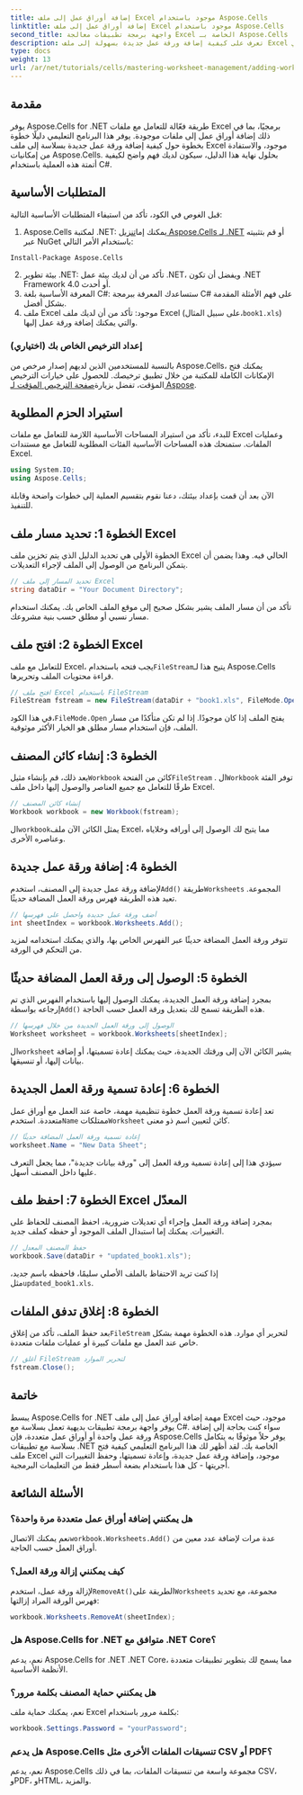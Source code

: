 ```yaml
---
title: إضافة أوراق عمل إلى ملف Excel موجود باستخدام Aspose.Cells
linktitle: إضافة أوراق عمل إلى ملف Excel موجود باستخدام Aspose.Cells
second_title: واجهة برمجة تطبيقات معالجة Excel الخاصة بـ Aspose.Cells .NET
description: تعرف على كيفية إضافة ورقة عمل جديدة بسهولة إلى ملف Excel موجود في .NET باستخدام Aspose.Cells. يغطي هذا الدليل التفصيلي كل شيء بدءًا من إعداد البيئة الخاصة بك وحتى حفظ ملف Excel المعدّل.
type: docs
weight: 13
url: /ar/net/tutorials/cells/mastering-worksheet-management/adding-worksheets-to-existing-excel-file/
---
```

## مقدمة

يوفر Aspose.Cells for .NET طريقة فعّالة للتعامل مع ملفات Excel برمجيًا، بما في ذلك إضافة أوراق عمل إلى ملفات موجودة. يوفر هذا البرنامج التعليمي دليلًا خطوة بخطوة حول كيفية إضافة ورقة عمل جديدة بسلاسة إلى ملف Excel موجود، والاستفادة من إمكانيات Aspose.Cells. بحلول نهاية هذا الدليل، سيكون لديك فهم واضح لكيفية أتمتة هذه العملية باستخدام C#.

## المتطلبات الأساسية

قبل الغوص في الكود، تأكد من استيفاء المتطلبات الأساسية التالية:

1.  Aspose.Cells لمكتبة .NET: يمكنك إما[تنزيل Aspose.Cells لـ .NET](https://releases.aspose.com/cells/net/) أو قم بتثبيته عبر NuGet باستخدام الأمر التالي:
   ```bash
   Install-Package Aspose.Cells
   ```
2. بيئة تطوير .NET: تأكد من أن لديك بيئة عمل .NET، ويفضل أن تكون .NET Framework 4.0 أو أحدث.
3. المعرفة الأساسية بلغة C#: ستساعدك المعرفة ببرمجة C# على فهم الأمثلة المقدمة بشكل أفضل.
4.  ملف Excel موجود: تأكد من أن لديك ملف Excel (على سبيل المثال،`book1.xls`) والتي يمكنك إضافة ورقة عمل إليها.

### إعداد الترخيص الخاص بك (اختياري)

 بالنسبة للمستخدمين الذين لديهم إصدار مرخص من Aspose.Cells، يمكنك فتح الإمكانات الكاملة للمكتبة من خلال تطبيق ترخيصك. للحصول على خيارات الترخيص المؤقت، تفضل بزيارة[صفحة الترخيص المؤقت لـ Aspose](https://purchase.aspose.com/temporary-license/).

## استيراد الحزم المطلوبة

للبدء، تأكد من استيراد المساحات الأساسية اللازمة للتعامل مع ملفات Excel وعمليات الملفات. ستمنحك هذه المساحات الأساسية الفئات المطلوبة للتعامل مع مستندات Excel.

```csharp
using System.IO;
using Aspose.Cells;
```

الآن بعد أن قمت بإعداد بيئتك، دعنا نقوم بتقسيم العملية إلى خطوات واضحة وقابلة للتنفيذ.

## الخطوة 1: تحديد مسار ملف Excel

الخطوة الأولى هي تحديد الدليل الذي يتم تخزين ملف Excel الحالي فيه. وهذا يضمن أن يتمكن البرنامج من الوصول إلى الملف لإجراء التعديلات.

```csharp
// تحديد المسار إلى ملف Excel
string dataDir = "Your Document Directory";
```

تأكد من أن مسار الملف يشير بشكل صحيح إلى موقع الملف الخاص بك. يمكنك استخدام مسار نسبي أو مطلق حسب بنية مشروعك.

## الخطوة 2: افتح ملف Excel

 للتعامل مع ملف Excel، يجب فتحه باستخدام`FileStream`يتيح هذا لـ Aspose.Cells قراءة محتويات الملف وتحريرها.

```csharp
// افتح ملف Excel باستخدام FileStream
FileStream fstream = new FileStream(dataDir + "book1.xls", FileMode.Open);
```

 في هذا الكود،`FileMode.Open` يفتح الملف إذا كان موجودًا. إذا لم تكن متأكدًا من مسار الملف، فإن استخدام مسار مطلق هو الخيار الأكثر موثوقية.

## الخطوة 3: إنشاء كائن المصنف

 بعد ذلك، قم بإنشاء مثيل`Workbook` كائن من الفتحة`FileStream` . ال`Workbook` توفر الفئة طرقًا للتعامل مع جميع العناصر والوصول إليها داخل ملف Excel.

```csharp
// إنشاء كائن المصنف
Workbook workbook = new Workbook(fstream);
```

 ال`workbook`يمثل الكائن الآن ملف Excel، مما يتيح لك الوصول إلى أوراقه وخلاياه وعناصره الأخرى.

## الخطوة 4: إضافة ورقة عمل جديدة

 لإضافة ورقة عمل جديدة إلى المصنف، استخدم`Add()` طريقة`Worksheets` المجموعة. تعيد هذه الطريقة فهرس ورقة العمل المضافة حديثًا.

```csharp
// أضف ورقة عمل جديدة واحصل على فهرسها
int sheetIndex = workbook.Worksheets.Add();
```

تتوفر ورقة العمل المضافة حديثًا عبر الفهرس الخاص بها، والذي يمكنك استخدامه لمزيد من التحكم في الورقة.

## الخطوة 5: الوصول إلى ورقة العمل المضافة حديثًا

 بمجرد إضافة ورقة العمل الجديدة، يمكنك الوصول إليها باستخدام الفهرس الذي تم إرجاعه بواسطة`Add()` هذه الطريقة تسمح لك بتعديل ورقة العمل حسب الحاجة.

```csharp
// الوصول إلى ورقة العمل الجديدة من خلال فهرسها
Worksheet worksheet = workbook.Worksheets[sheetIndex];
```

 ال`worksheet` يشير الكائن الآن إلى ورقتك الجديدة، حيث يمكنك إعادة تسميتها، أو إضافة بيانات إليها، أو تنسيقها.

## الخطوة 6: إعادة تسمية ورقة العمل الجديدة

 تعد إعادة تسمية ورقة العمل خطوة تنظيمية مهمة، خاصة عند العمل مع أوراق عمل متعددة. استخدم`Name` ممتلكات`Worksheet` كائن لتعيين اسم ذو معنى.

```csharp
// إعادة تسمية ورقة العمل المضافة حديثًا
worksheet.Name = "New Data Sheet";
```

سيؤدي هذا إلى إعادة تسمية ورقة العمل إلى "ورقة بيانات جديدة"، مما يجعل التعرف عليها داخل المصنف أسهل.

## الخطوة 7: احفظ ملف Excel المعدّل

بمجرد إضافة ورقة العمل وإجراء أي تعديلات ضرورية، احفظ المصنف للحفاظ على التغييرات. يمكنك إما استبدال الملف الموجود أو حفظه كملف جديد.

```csharp
// حفظ المصنف المعدل
workbook.Save(dataDir + "updated_book1.xls");
```

 إذا كنت تريد الاحتفاظ بالملف الأصلي سليمًا، فاحفظه باسم جديد، مثل`updated_book1.xls`.

## الخطوة 8: إغلاق تدفق الملفات

 بعد حفظ الملف، تأكد من إغلاق`FileStream` لتحرير أي موارد. هذه الخطوة مهمة بشكل خاص عند العمل مع ملفات كبيرة أو عمليات ملفات متعددة.

```csharp
// أغلق FileStream لتحرير الموارد
fstream.Close();
```

## خاتمة

يبسط Aspose.Cells for .NET مهمة إضافة أوراق عمل إلى ملف Excel موجود، حيث يوفر واجهة برمجة تطبيقات بديهية تعمل بسلاسة مع C#. سواء كنت بحاجة إلى إضافة ورقة عمل واحدة أو أوراق عمل متعددة، فإن Aspose.Cells يوفر حلاً موثوقًا به يتكامل بسلاسة مع تطبيقات .NET الخاصة بك. لقد أظهر لك هذا البرنامج التعليمي كيفية فتح ملف Excel موجود، وإضافة ورقة عمل جديدة، وإعادة تسميتها، وحفظ التغييرات التي أجريتها - كل هذا باستخدام بضعة أسطر فقط من التعليمات البرمجية.

## الأسئلة الشائعة

### هل يمكنني إضافة أوراق عمل متعددة مرة واحدة؟

 نعم يمكنك الاتصال`workbook.Worksheets.Add()` عدة مرات لإضافة عدد معين من أوراق العمل حسب الحاجة.

### كيف يمكنني إزالة ورقة العمل؟

 لإزالة ورقة عمل، استخدم`RemoveAt()`الطريقة على`Worksheets` مجموعة، مع تحديد فهرس الورقة المراد إزالتها:
```csharp
workbook.Worksheets.RemoveAt(sheetIndex);
```

### هل Aspose.Cells for .NET متوافق مع .NET Core؟

نعم، يدعم Aspose.Cells for .NET .NET Core، مما يسمح لك بتطوير تطبيقات متعددة الأنظمة الأساسية.

### هل يمكنني حماية المصنف بكلمة مرور؟

نعم، يمكنك حماية ملف Excel بكلمة مرور باستخدام:
```csharp
workbook.Settings.Password = "yourPassword";
```

### هل يدعم Aspose.Cells تنسيقات الملفات الأخرى مثل CSV أو PDF؟
نعم، يدعم Aspose.Cells مجموعة واسعة من تنسيقات الملفات، بما في ذلك CSV، وPDF، وHTML، والمزيد.